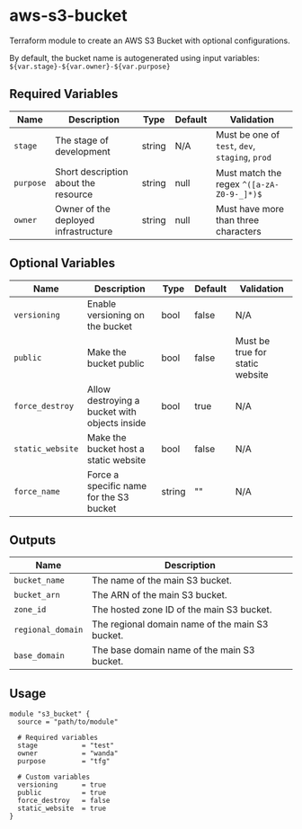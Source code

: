 # aws-s3-bucket

Terraform module to create an AWS S3 Bucket with optional configurations.

By default, the bucket name is autogenerated using input variables: `${var.stage}-${var.owner}-${var.purpose}`

## Required Variables

| Name      | Description                            | Type   | Default | Validation                                    |
|-----------|----------------------------------------|--------|---------|-----------------------------------------------|
| `stage`   | The stage of development               | string | N/A     | Must be one of `test`, `dev`, `staging`, `prod`|
| `purpose` | Short description about the resource   | string | null    | Must match the regex `^([a-zA-Z0-9-_]*)$`     |
| `owner`   | Owner of the deployed infrastructure   | string | null    | Must have more than three characters          |

## Optional Variables

| Name             | Description                                    | Type   | Default | Validation                       |
|------------------|------------------------------------------------|--------|---------|----------------------------------|
| `versioning`     | Enable versioning on the bucket                | bool   | false   | N/A                              |
| `public`         | Make the bucket public                         | bool   | false   | Must be true for static website  |
| `force_destroy`  | Allow destroying a bucket with objects inside  | bool   | true    | N/A                              |
| `static_website` | Make the bucket host a static website          | bool   | false   | N/A                              |
| `force_name`     | Force a specific name for the S3 bucket        | string | ""      | N/A                              |

## Outputs

| Name               | Description                                      |
|--------------------|--------------------------------------------------|
| `bucket_name`      | The name of the main S3 bucket.                  |
| `bucket_arn`       | The ARN of the main S3 bucket.                   |
| `zone_id`          | The hosted zone ID of the main S3 bucket.        |
| `regional_domain`  | The regional domain name of the main S3 bucket.  |
| `base_domain`      | The base domain name of the main S3 bucket.      |

## Usage

```hcl
module "s3_bucket" {
  source = "path/to/module"

  # Required variables
  stage           = "test"
  owner           = "wanda"
  purpose         = "tfg"

  # Custom variables
  versioning      = true
  public          = true
  force_destroy   = false
  static_website  = true
}
```